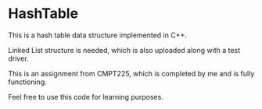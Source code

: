# HashTable

This is a hash table data structure implemented in C++.

Linked List structure is needed, which is also uploaded along with a test driver.

This is an assignment from CMPT225, which is completed by me and is fully functioning.

Feel free to use this code for learning purposes.



